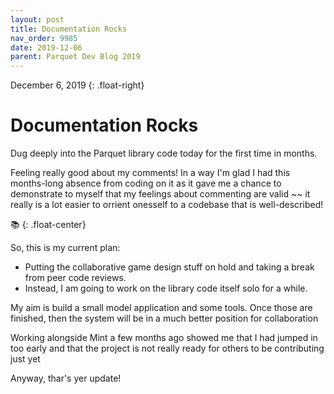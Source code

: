 ```yaml
---
layout: post
title: Documentation Rocks
nav_order: 9985
date: 2019-12-06
parent: Parquet Dev Blog 2019
---
```

December 6, 2019
{: .float-right}

# Documentation Rocks

Dug deeply into the Parquet library code today for the first time in months.

Feeling really good about my comments!
In a way I'm glad I had this months-long absence from coding on it as it gave me a chance to demonstrate to myself that my feelings about commenting are valid ~~
it really is a lot easier to orrient onesself to a codebase that is well-described!

📚
{: .float-center}

So, this is my current plan:

- Putting the collaborative game design stuff on hold and taking a break from peer code reviews.
- Instead, I am going to work on the library code itself solo for a while.

My aim is build a small model application and some tools.
Once those are finished, then the system will be in a much better position for collaboration

Working alongside Mint a few months ago showed me that I had jumped in too early and that the project is not really ready for others to be contributing just yet

Anyway, thar's yer update!
